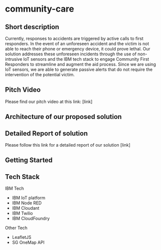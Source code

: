 # community-care

## Short description
Currently, responses to accidents are triggered by active calls to first responders. In the event of an unforeseen accident and the victim is not able to reach their phone or emergency device, it could prove lethal. Our solution addresses these unforeseen incidents through the use of non-intrusive IoT sensors and the IBM tech stack to engage Community First Responders to streamline and augment the aid process. Since we are using IoT sensors, we are able to generate passive alerts that do not require the intervention of the potential victim.

## Pitch Video
Please find our pitch video at this link: [link]

## Architecture of our proposed solution

## Detailed Report of solution
Please follow this link for a detailed report of our solution [link]

## Getting Started 

## Tech Stack 
IBM Tech
* IBM IoT platform
* IBM Node RED
* IBM Cloudant 
* IBM Twilio
* IBM CloudFoundry

Other Tech
* LeafletJS
* SG OneMap API

